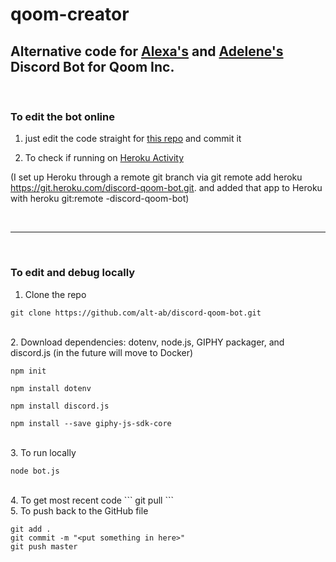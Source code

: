# qoom-creator
## Alternative code for [Alexa's](https://github.com/alt-ab) and [Adelene's](https://github.com/jenybear) Discord Bot for Qoom Inc.
<br>

### To edit the bot online 

1. just edit the code straight for [this repo](https://github.com/alt-ab/discord-qoom-bot) and commit it

2. To check if running on [Heroku Activity](https://dashboard.heroku.com/apps/discord-qoom-bot/activity)

(I set up Heroku through a remote git branch via git remote add heroku https://git.heroku.com/discord-qoom-bot.git. and added that app to Heroku with heroku git:remote -discord-qoom-bot)

<br>

---

<br>

### To edit and debug locally

1. Clone the repo
```
git clone https://github.com/alt-ab/discord-qoom-bot.git
```

<br>
2. Download dependencies: dotenv, node.js, GIPHY packager, and discord.js (in the future will move to Docker)

```
npm init

npm install dotenv

npm install discord.js

npm install --save giphy-js-sdk-core
```

<br>
3. To run locally 

```
node bot.js
```

<br>
4. To get most recent code
```
git pull
```

<br>
5. To push back to the GitHub file

```
git add .
git commit -m "<put something in here>"
git push master
```

